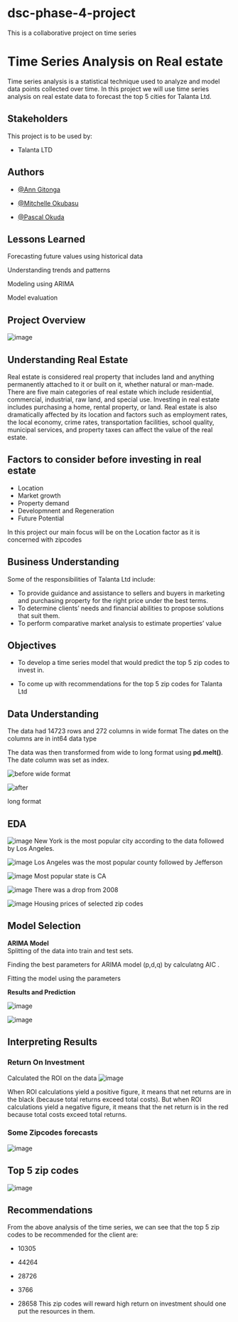 # dsc-phase-4-project
This is a collaborative project on time series
# Time Series Analysis on Real estate

Time series analysis is a statistical technique used to analyze and model data points collected over time. In this project we will use time series analysis on real estate data to forecast the top 5 cities for Talanta Ltd.


## Stakeholders

This project is to be used by:

- Talanta LTD


## Authors

- [@Ann Gitonga](https://github.com/anngitonga)

- [@Mitchelle Okubasu](https://github.com/Aquinate22)

- [@Pascal Okuda](https://github.com/okudapascal)

## Lessons Learned



Forecasting future values using historical data

Understanding trends and patterns

Modeling using ARIMA

Model evaluation
## Project Overview

![image](https://github.com/Aquinate22/dsc-phase-4-project/assets/121969694/fa5aeea2-55ed-4053-b60c-e0b06a1151e6)




## Understanding Real Estate

Real estate is considered real property that includes land and anything permanently attached to it or built on it, whether natural or man-made. There are five main categories of real estate which include residential, commercial, industrial, raw land, and special use. Investing in real estate includes purchasing a home, rental property, or land.
Real estate is also dramatically affected by its location and factors such as employment rates, the local economy, crime rates, transportation facilities, school quality, municipal services, and property taxes can affect the value of the real estate.
## Factors to consider before investing in real estate

*   Location
*   Market growth 
*   Property demand
*   Developmnent and Regeneration
*   Future Potential

In this project our main focus will be on the Location factor as it is concerned with zipcodes
## Business Understanding   
 Some of the responsibilities of Talanta Ltd include:
 

*  To provide guidance and assistance to sellers and buyers in marketing and purchasing property for the right price under the best terms.
*  To determine clients’ needs and financial abilities to propose solutions that suit them.
*  To perform comparative market analysis to estimate properties’ value

## Objectives
*  To develop a time series model that would predict the top 5 zip codes to invest in.

*  To come up with recommendations for the top 5 zip codes for Talanta Ltd

## Data Understanding
 
 The data had 14723 rows and 272 columns in wide format
 The dates on the columns are in int64 data type

 The data was then transformed from wide to long format using **pd.melt()**.
 The date column was set as index. 

![before](https://github.com/Aquinate22/dsc-phase-4-project/assets/121969694/d52cea4d-9ae0-4099-8dc3-4ea398117345)
 wide format

![after](https://github.com/Aquinate22/dsc-phase-4-project/assets/121969694/e2a9406e-1d89-41b2-8285-37ab3c2ab423)

long format 
## EDA

![image](https://github.com/Aquinate22/dsc-phase-4-project/assets/121969694/4ae8e5cf-cd68-40f0-9510-8874d1a764ef)
New York is the most popular city according to the data followed by Los Angeles.

![image](https://github.com/Aquinate22/dsc-phase-4-project/assets/121969694/06ab5b4b-91bb-4f6d-8916-ddd73a1bfd6c)
Los Angeles was the most popular county followed by Jefferson 


![image](https://github.com/Aquinate22/dsc-phase-4-project/assets/121969694/668261f3-8a2b-4824-96a2-83009e1c89cb)
Most popular state is CA


![image](https://github.com/Aquinate22/dsc-phase-4-project/assets/121969694/6cd5052e-dff4-4f14-b664-80198d066d00)
There was a drop from 2008

![image](https://github.com/Aquinate22/dsc-phase-4-project/assets/121969694/6d62b250-145e-4118-bf00-ec35bfdc22f8)
Housing prices of selected zip codes




## Model Selection
**ARIMA Model**  
Splitting of the data into train and test sets.

Finding the best parameters for ARIMA model (p,d,q) by calculatng AIC .

Fitting the model using the parameters

**Results and Prediction**

![image](https://github.com/Aquinate22/dsc-phase-4-project/assets/121969694/b1997d66-1a74-40fb-a45d-3828d766fa49)

![image](https://github.com/Aquinate22/dsc-phase-4-project/assets/121969694/76bdae8a-03aa-44b6-9cef-c2233529992b)








## Interpreting Results

### Return On Investment
 
 Calculated the ROI on the data 
 ![image](https://github.com/Aquinate22/dsc-phase-4-project/assets/121969694/92f612cc-e518-4557-9980-684adfa8faaa)


When ROI calculations yield a positive figure, it means that net returns are in the black (because total returns exceed total costs). But when ROI calculations yield a negative figure, it means that the net return is in the red because total costs exceed total returns.

### Some Zipcodes forecasts
![image](https://github.com/Aquinate22/dsc-phase-4-project/assets/121969694/ecc00bfa-cbd1-4c47-b973-00c40a108be5)



## Top 5 zip codes

![image](https://github.com/Aquinate22/dsc-phase-4-project/assets/121969694/5d1faa56-5009-4367-af38-35bd3951669f)

## Recommendations

From the above analysis of the time series,  we can see that the top 5 zip codes to be recommended for the client are:

*  10305

*  44264

*  28726

*  3766 

*  28658 
This zip codes will reward high return on investment should one put the resources in them.
